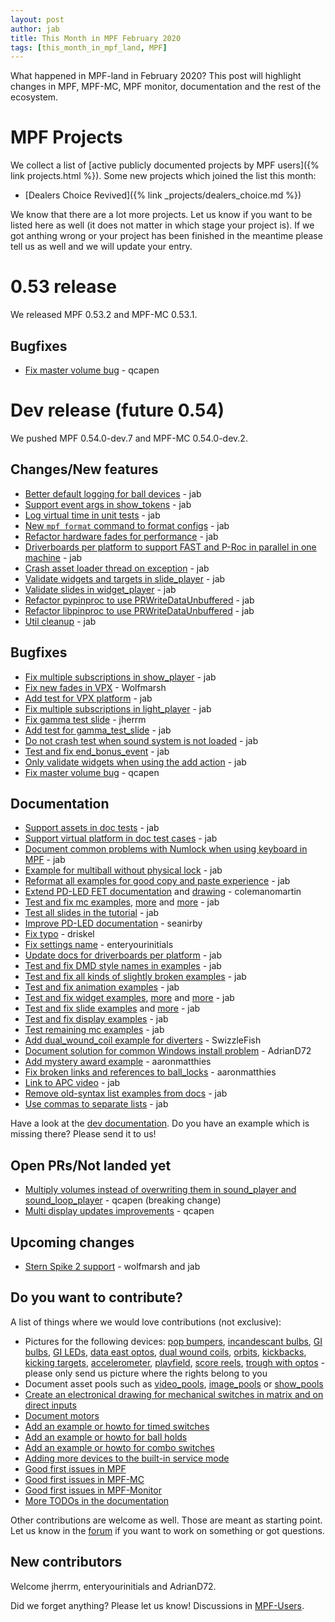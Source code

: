 ```yaml
---
layout: post
author: jab
title: This Month in MPF February 2020
tags: [this_month_in_mpf_land, MPF]
---
```

What happened in MPF-land in February 2020?
This post will highlight changes in MPF, MPF-MC, MPF monitor, documentation
and the rest of the ecosystem.

# MPF Projects

We collect a list of [active publicly documented projects by MPF users]({% link projects.html %}).
Some new projects which joined the list this month:

* [Dealers Choice Revived]({% link _projects/dealers_choice.md %})

We know that there are a lot more projects.
Let us know if you want to be listed here as well (it does not matter in which
stage your project is).
If we got anthing wrong or your project has been finished in the meantime
please tell us as well and we will update your entry.

# 0.53 release

We released MPF 0.53.2 and MPF-MC 0.53.1.

## Bugfixes

* [Fix master volume bug](https://github.com/missionpinball/mpf-mc/commit/8aab379b5b8c05132dd12f4b106b11edb5ae5a4a) - qcapen

# Dev release (future 0.54)

We pushed MPF 0.54.0-dev.7 and MPF-MC 0.54.0-dev.2.

## Changes/New features

* [Better default logging for ball devices](https://github.com/missionpinball/mpf/commit/22efb222f7b09a7dbd2d77590d444790d324b04e) - jab
* [Support event args in show_tokens](https://github.com/missionpinball/mpf/pull/1492) - jab
* [Log virtual time in unit tests](https://github.com/missionpinball/mpf/commit/5e3c61527607c863193410567385e78657e2755f) - jab
* [New `mpf format` command to format configs](https://github.com/missionpinball/mpf/pull/1499) - jab
* [Refactor hardware fades for performance](https://github.com/missionpinball/mpf/pull/1489) - jab
* [Driverboards per platform to support FAST and P-Roc in parallel in one machine](https://github.com/missionpinball/mpf/commit/3372fdfcfa57029fcc2803090151e829066f7af9) - jab
* [Crash asset loader thread on exception](https://github.com/missionpinball/mpf-mc/commit/c3d3116846bfc20ba16e53df10a6bfba1360b6dc) - jab
* [Validate widgets and targets in slide_player](https://github.com/missionpinball/mpf-mc/commit/d269acd57a2ee09f65c53c83c674cfa345e00c9a) - jab
* [Validate slides in widget_player](https://github.com/missionpinball/mpf-mc/commit/c458b9e6baa66a9d5aae2298f8fb0a7a81877dda) - jab
* [Refactor pypinproc to use PRWriteDataUnbuffered](https://github.com/missionpinball/pypinproc/commit/a34a26a39a93ca50da92f795f60fa157b5979c2c) - jab
* [Refactor libpinproc to use PRWriteDataUnbuffered](https://github.com/missionpinball/libpinproc/commit/031109f5ecabca594ee934423d4183b82b147f27) - jab
* [Util cleanup](https://github.com/missionpinball/mpf/commit/96b628496d0ff7d01b1c0a36cbefc81931d849dc) - jab

## Bugfixes

* [Fix multiple subscriptions in show_player](https://github.com/missionpinball/mpf/pull/1498) - jab
* [Fix new fades in VPX](https://github.com/missionpinball/mpf/commit/ad71f381ce8a0e65f28958e51cf8a8b38a6154fb) - Wolfmarsh
* [Add test for VPX platform](https://github.com/missionpinball/mpf/commit/c4ecc0bdf23a14bef207234b29053818aac15c7d) - jab
* [Fix multiple subscriptions in light_player](https://github.com/missionpinball/mpf/pull/1500) - jab
* [Fix gamma test slide](https://github.com/missionpinball/mpf-mc/pull/395) - jherrm
* [Add test for gamma_test_slide](https://github.com/missionpinball/mpf-mc/commit/d15a5de4f27124d4b879b24ff94932060a85b3c7) - jab
* [Do not crash test when sound system is not loaded](https://github.com/missionpinball/mpf-mc/commit/9c0889ea6a3a864d941028b2894f385538082c58) - jab
* [Test and fix end_bonus_event](https://github.com/missionpinball/mpf/commit/70ec82cbaf2080bfb4270fe15fde51fe36f38db1) - jab
* [Only validate widgets when using the add action](https://github.com/missionpinball/mpf-mc/commit/9fb8f9a8cf2bfc1df43e626511ee0cb9fdb1d2fa) - jab
* [Fix master volume bug](https://github.com/missionpinball/mpf-mc/commit/834ef2f22c8ef0ffb46cefa62c2db7069681949f) - qcapen

## Documentation

* [Support assets in doc tests](https://github.com/missionpinball/mpf/commit/3aa48cbb120a43a4f2146ecc84965f8ba30d1be6) - jab
* [Support virtual platform in doc test cases](https://github.com/missionpinball/mpf/commit/07084c697831a082edb861b8d0e9f78e517bd713) - jab
* [Document common problems with Numlock when using keyboard in MPF](https://github.com/missionpinball/mpf-docs/commit/11c059708b7f0ea10f35c9377480469d9fea8247) - jab
* [Example for multiball without physical lock](https://github.com/missionpinball/mpf-docs/commit/cd91947067fac439480e4218bd06f3716a31fe7f) - jab
* [Reformat all examples for good copy and paste experience](https://github.com/missionpinball/mpf-docs/pull/274) - jab
* [Extend PD-LED FET documentation](https://github.com/missionpinball/mpf-docs/pull/275) and [drawing](https://github.com/missionpinball/mpf-docs/commit/16c977d1bb491a87772700a8f4ab3cef70925bae) - colemanomartin
* [Test and fix mc examples](https://github.com/missionpinball/mpf-docs/commit/2b5c508dab2d26185f8a3e4706a0a9a8109ab42b), [more](https://github.com/missionpinball/mpf-docs/commit/9992d9cdb9b806ff44285d9de0a9e47172b39655) and [more](https://github.com/missionpinball/mpf-docs/commit/94103178f53c7bb9bcb52c3efd8bcfbb31adb8f4) - jab
* [Test all slides in the tutorial](https://github.com/missionpinball/mpf-docs/commit/abf83cf4a82d70b523a160b9044da10094c0ace9) - jab
* [Improve PD-LED documentation](https://github.com/missionpinball/mpf-docs/pull/277) - seanirby
* [Fix typo](https://github.com/missionpinball/mpf-docs/pull/276) -  driskel
* [Fix settings name](https://github.com/missionpinball/mpf-docs/pull/278) - enteryourinitials
* [Update docs for driverboards per platform](https://github.com/missionpinball/mpf-docs/commit/90536596cf3c123a462e046a5d17af332754ff39) - jab
* [Test and fix DMD style names in examples](https://github.com/missionpinball/mpf-docs/commit/b518aafac200b76e3e08ce0eed542921f346d858) - jab
* [Test and fix all kinds of slightly broken examples](https://github.com/missionpinball/mpf-docs/commit/784e2bd9fa2ca09784533e79654caea11806eb34) - jab
* [Test and fix animation examples](https://github.com/missionpinball/mpf-docs/commit/a3e880ab5ca5d52bfe9a99e8bcb0d17f9c5f5191) - jab
* [Test and fix widget examples](https://github.com/missionpinball/mpf-docs/commit/74323c7bad7a962900cd422d41ed6f860c6db92e), [more](https://github.com/missionpinball/mpf-docs/commit/6813770613ac5b528a6e368fe884604b4ab2992e) and [more](https://github.com/missionpinball/mpf-docs/commit/8a35363399e1bdfb63ea6310246799e7dbd0fc0f) - jab
* [Test and fix slide examples](https://github.com/missionpinball/mpf-docs/commit/6d03831c3afb829a649c78c3cde99e5b449579b7) and [more](https://github.com/missionpinball/mpf-docs/commit/90532067b40f8f39004cff98c36b340b9e0640b4) - jab
* [Test and fix display examples](https://github.com/missionpinball/mpf-docs/commit/2a07d6b4eac213be57c17e3f6254851d7e497cec) - jab
* [Test remaining mc examples](https://github.com/missionpinball/mpf-docs/commit/bb20f9af918cfb194491da01d5502b666278f847) - jab
* [Add dual_wound_coil example for diverters](https://github.com/missionpinball/mpf-docs/pull/279) - SwizzleFish
* [Document solution for common Windows install problem](https://github.com/missionpinball/mpf-docs/pull/280) - AdrianD72
* [Add mystery award example](https://github.com/missionpinball/mpf-docs/pull/281) - aaronmatthies
* [Fix broken links and references to ball_locks](https://github.com/missionpinball/mpf-docs/pull/282) - aaronmatthies
* [Link to APC video](https://github.com/missionpinball/mpf-docs/commit/96a68dc656008059977956371dd20969aac68f9f) - jab
* [Remove old-syntax list examples from docs](https://github.com/missionpinball/mpf-docs/commit/27a111e0c861a0923c7a6f2d6d87962488960f9b) - jab
* [Use commas to separate lists](https://github.com/missionpinball/mpf-docs/commit/78eef6b67375dfb14ec8e130aa20be155f7f4c11) - jab

Have a look at the [dev documentation](https://docs.missionpinball.org/en/dev/).
Do you have an example which is missing there? Please send it to us!

## Open PRs/Not landed yet

* [Multiply volumes instead of overwriting them in sound_player and sound_loop_player](https://github.com/missionpinball/mpf-mc/pull/333) - qcapen (breaking change)
* [Multi display updates improvements](https://github.com/missionpinball/mpf-mc/pull/323) - qcapen

## Upcoming changes

* [Stern Spike 2 support](https://github.com/missionpinball/mpf/issues/1246) - wolfmarsh and jab

## Do you want to contribute?

A list of things where we would love contributions (not exclusive):

* Pictures for the following devices: [pop bumpers](https://docs.missionpinball.org/en/dev/mechs/pop_bumpers/index.html),
  [incandescant bulbs](https://docs.missionpinball.org/en/dev/mechs/lights/matrix_lights.html),
  [GI bulbs](https://docs.missionpinball.org/en/dev/mechs/lights/gis.html),
  [GI LEDs](https://docs.missionpinball.org/en/dev/mechs/lights/gis.html),
  [data east optos](https://docs.missionpinball.org/en/dev/mechs/switches/optos.html),
  [dual wound coils](https://docs.missionpinball.org/en/dev/mechs/coils/dual_wound_coils.html),
  [orbits](https://docs.missionpinball.org/en/dev/mechs/loops/index.html),
  [kickbacks](https://docs.missionpinball.org/en/dev/mechs/kickbacks/index.html),
  [kicking targets](https://docs.missionpinball.org/en/dev/mechs/targets/kicking_targets/index.html),
  [accelerometer](https://docs.missionpinball.org/en/dev/mechs/accelerometers/index.html),
  [playfield](https://docs.missionpinball.org/en/dev/mechs/playfields/index.html),
  [score reels](https://docs.missionpinball.org/en/dev/mechs/score_reels/index.html),
  [trough with optos](https://docs.missionpinball.org/en/dev/mechs/troughs/index.html) - please only send us picture where the rights belong to you
* Document asset pools such as [video_pools](https://docs.missionpinball.org/en/dev/config/video_pools.html), [image_pools](https://docs.missionpinball.org/en/dev/config/image_pools.html) or [show_pools](https://docs.missionpinball.org/en/dev/config/show_pools.html)
* [Create an electronical drawing for mechanical switches in matrix and on direct inputs](https://docs.missionpinball.org/en/dev/mechs/switches/mechanical_switches.html)
* [Document motors](https://docs.missionpinball.org/en/dev/mechs/motors/index.html)
* [Add an example or howto for timed switches](https://docs.missionpinball.org/en/dev/game_logic/timed_switches/index.html)
* [Add an example or howto for ball holds](https://docs.missionpinball.org/en/dev/game_logic/ball_holds/index.html)
* [Add an example or howto for combo switches](https://docs.missionpinball.org/en/dev/game_logic/combo_switches/index.html)
* [Adding more devices to the built-in service mode](https://github.com/missionpinball/mpf/issues/693)
* [Good first issues in MPF](https://github.com/missionpinball/mpf/issues?q=is%3Aissue+is%3Aopen+label%3A%22good+first+issue%22)
* [Good first issues in MPF-MC](https://github.com/missionpinball/mpf-mc/issues?q=is%3Aissue+is%3Aopen+label%3A%22help+wanted%22)
* [Good first issues in MPF-Monitor](https://github.com/missionpinball/mpf-monitor/issues?q=is%3Aissue+is%3Aopen+label%3A%22help+wanted%22)
* [More TODOs in the documentation](https://docs.missionpinball.org/en/dev/search.html?q="Help+us+to+write+it"&check_keywords=yes&area=default)

Other contributions are welcome as well.
Those are meant as starting point.
Let us know in the [forum](https://groups.google.com/forum/#!forum/mpf-users)
if you want to work on something or got questions.

## New contributors

Welcome jherrm, enteryourinitials and AdrianD72.

Did we forget anything? Please let us know!
Discussions in [MPF-Users](https://groups.google.com/forum/#!forum/mpf-users).
